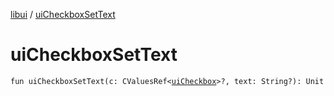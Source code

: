 [libui](index.md) / [uiCheckboxSetText](./ui-checkbox-set-text.md)

# uiCheckboxSetText

`fun uiCheckboxSetText(c: CValuesRef<`[`uiCheckbox`](ui-checkbox.md)`>?, text: String?): Unit`